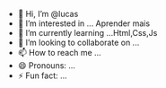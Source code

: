 - 👋 Hi, I’m @lucas
- 👀 I’m interested in ... Aprender mais
- 🌱 I’m currently learning ...Html,Css,Js
- 💞️ I’m looking to collaborate on ...
- 📫 How to reach me ...
- 😄 Pronouns: ...
- ⚡ Fun fact: ...

<!---
Darkwolf0303/Darkwolf0303 is a ✨ special ✨ repository because its `README.md` (this file) appears on your GitHub profile.
You can click the Preview link to take a look at your changes.
--->
